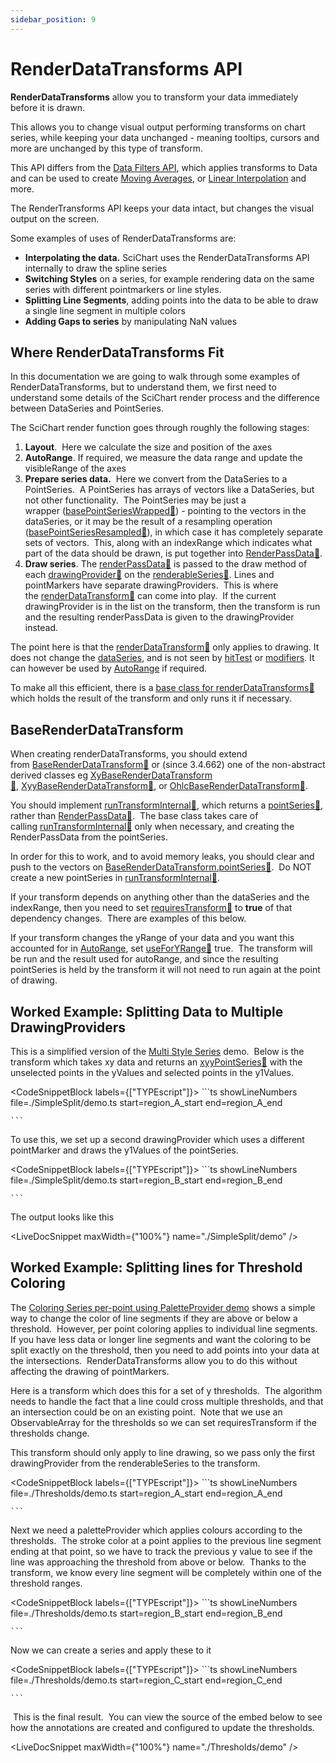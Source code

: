 ```yaml
---
sidebar_position: 9
---
```


# RenderDataTransforms API

**RenderDataTransforms** allow you to transform your data immediately before it is drawn. 

This allows you to change visual output performing transforms on chart series, while keeping your data unchanged - meaning tooltips, cursors and more are unchanged by this type of transform.

This API differs from the [Data Filters API](/docs/2d-charts/chart-types/data-filters-api/data-filters-api-overview), which applies transforms to Data and can be used to create [Moving Averages](/docs/2d-charts/chart-types/data-filters-api/moving-average-filter), or [Linear Interpolation](/docs/2d-charts/chart-types/data-filters-api/linear-trendline-filter) and more.  
  
The RenderTransforms API keeps your data intact, but changes the visual output on the screen.

Some examples of uses of RenderDataTransforms are:

*   **Interpolating the data.** SciChart uses the RenderDataTransforms API internally to draw the spline series
*   **Switching Styles** on a series, for example rendering data on the same series with different pointmarkers or line styles.
*   **Splitting Line Segments**, adding points into the data to be able to draw a single line segment in multiple colors
*   **Adding Gaps to series** by manipulating NaN values

Where RenderDataTransforms Fit 
-------------------------------

In this documentation we are going to walk through some examples of RenderDataTransforms, but to understand them, we first need to understand some details of the SciChart render process and the difference between DataSeries and PointSeries. 

The SciChart render function goes through roughly the following stages:

1.  **Layout**.  Here we calculate the size and position of the axes
2.  **AutoRange**. If required, we measure the data range and update the visibleRange of the axes
3.  **Prepare series data.**  Here we convert from the DataSeries to a PointSeries.  A PointSeries has arrays of vectors like a DataSeries, but not other functionality.  The PointSeries may be just a wrapper ([basePointSeriesWrapped:blue_book:](https://www.scichart.com/documentation/js/current/typedoc/classes/basepointserieswrapped.html)) - pointing to the vectors in the dataSeries, or it may be the result of a resampling operation ([basePointSeriesResampled:blue_book:](https://www.scichart.com/documentation/js/current/typedoc/classes/basepointseriesresampled.html)), in which case it has completely separate sets of vectors.  This, along with an indexRange which indicates what part of the data should be drawn, is put together into [RenderPassData:blue_book:](https://www.scichart.com/documentation/js/current/typedoc/classes/renderpassdata.html).
4.  **Draw series**. The [renderPassData:blue_book:](https://www.scichart.com/documentation/js/current/typedoc/classes/renderpassdata.html) is passed to the draw method of each [drawingProvider:blue_book:](https://www.scichart.com/documentation/js/current/typedoc/classes/baserenderableseries.html#drawingproviders) on the [renderableSeries:blue_book:](https://www.scichart.com/documentation/js/current/typedoc/classes/baserenderableseries.html). Lines and pointMarkers have separate drawingProviders.  This is where the [renderDataTransform:blue_book:](https://www.scichart.com/documentation/js/current/typedoc/classes/baserenderableseries.html#renderdatatransform) can come into play.  If the current drawingProvider is in the list on the transform, then the transform is run and the resulting renderPassData is given to the drawingProvider instead.

The point here is that the [renderDataTransform:blue_book:](https://www.scichart.com/documentation/js/current/typedoc/classes/baserenderableseries.html#renderdatatransform) only applies to drawing. It does not change the [dataSeries](/docs/2d-charts/chart-types/data-series-api/data-series-api-overview), and is not seen by [hitTest](/docs/2d-charts/chart-types/hit-test-api/hit-test-api-overview) or [modifiers](/docs/2d-charts/chart-modifier-api/chart-modifier-api-overview). It can however be used by [AutoRange](/docs/2d-charts/axis-api/ranging-scaling/auto-range) if required.  
  
To make all this efficient, there is a [base class for renderDataTransforms:blue_book:](https://www.scichart.com/documentation/js/current/typedoc/classes/baserenderdatatransform.html) which holds the result of the transform and only runs it if necessary.

BaseRenderDataTransform
-----------------------

When creating renderDataTransforms, you should extend from [BaseRenderDataTransform:blue_book:](https://www.scichart.com/documentation/js/current/typedoc/classes/baserenderdatatransform.html) or (since 3.4.662) one of the non-abstract derived classes eg [XyBaseRenderDataTransform:blue_book:](https://www.scichart.com/documentation/js/current/typedoc/classes/xybaserenderdatatransform.html), [XyyBaseRenderDataTransform:blue_book:](https://www.scichart.com/documentation/js/current/typedoc/classes/xyybaserenderdatatransform.html), or [OhlcBaseRenderDataTransform:blue_book:](https://www.scichart.com/documentation/js/current/typedoc/classes/ohlcbaserenderdatatransform.html). 

You should implement [runTransformInternal:blue_book:](https://www.scichart.com/documentation/js/current/typedoc/classes/baserenderdatatransform.html#runtransforminternal), which returns a [pointSeries:blue_book:](https://www.scichart.com/documentation/js/current/typedoc/interfaces/ipointseries.html), rather than [RenderPassData:blue_book:](https://www.scichart.com/documentation/js/current/typedoc/classes/renderpassdata.html).  The base class takes care of calling [runTransformInternal:blue_book:](https://www.scichart.com/documentation/js/current/typedoc/classes/baserenderdatatransform.html#runtransforminternal) only when necessary, and creating the RenderPassData from the pointSeries.

In order for this to work, and to avoid memory leaks, you should clear and push to the vectors on [BaseRenderDataTransform.pointSeries:blue_book:](https://www.scichart.com/documentation/js/current/typedoc/classes/baserenderdatatransform.html#pointseries).  Do NOT create a new pointSeries in [runTransformInternal:blue_book:](https://www.scichart.com/documentation/js/current/typedoc/classes/baserenderdatatransform.html#runtransforminternal).

If your transform depends on anything other than the dataSeries and the indexRange, then you need to set [requiresTransform:blue_book:](https://www.scichart.com/documentation/js/current/typedoc/classes/baserenderdatatransform.html#requirestransform) to **true** of that dependency changes.  There are examples of this below.

If your transform changes the yRange of your data and you want this accounted for in [AutoRange](/docs/2d-charts/axis-api/ranging-scaling/auto-range), set [useForYRange:blue_book:](https://www.scichart.com/documentation/js/current/typedoc/classes/baserenderdatatransform.html#useforyrange) true.  The transform will be run and the result used for autoRange, and since the resulting pointSeries is held by the transform it will not need to run again at the point of drawing.

Worked Example: Splitting Data to Multiple DrawingProviders
-----------------------------------------------------------

This is a simplified version of the [Multi Style Series](https://demo.scichart.com/react/multi-style-series) demo.  Below is the transform which takes xy data and returns an [xyyPointSeries:blue_book:](https://www.scichart.com/documentation/js/current/typedoc/interfaces/ixyypointseries.html) with the unselected points in the yValues and selected points in the y1Values. 

<CodeSnippetBlock labels={["TYPEscript"]}>
    ```ts showLineNumbers file=./SimpleSplit/demo.ts start=region_A_start end=region_A_end

    ```

</CodeSnippetBlock>

To use this, we set up a second drawingProvider which uses a different pointMarker and draws the y1Values of the pointSeries.

<CodeSnippetBlock labels={["TYPEscript"]}>
    ```ts showLineNumbers file=./SimpleSplit/demo.ts start=region_B_start end=region_B_end

    ```

</CodeSnippetBlock>

The output looks like this

<LiveDocSnippet maxWidth={"100%"} name="./SimpleSplit/demo" />

Worked Example: Splitting lines for Threshold Coloring
------------------------------------------------------

The [Coloring Series per-point using PaletteProvider demo](https://demo.scichart.com/react/chart-color-points-individually-with-paletteprovider) shows a simple way to change the color of line segments if they are above or below a threshold.  However, per point coloring applies to individual line segments.  If you have less data or longer line segments and want the coloring to be split exactly on the threshold, then you need to add points into your data at the intersections.  RenderDataTransforms allow you to do this without affecting the drawing of pointMarkers. 

Here is a transform which does this for a set of y thresholds.  The algorithm needs to handle the fact that a line could cross multiple thresholds, and that an intersection could be on an existing point.  Note that we use an ObservableArray for the thresholds so we can set requiresTransform if the thresholds change.

This transform should only apply to line drawing, so we pass only the first drawingProvider from the renderableSeries to the transform.

<CodeSnippetBlock labels={["TYPEscript"]}>
    ```ts showLineNumbers file=./Thresholds/demo.ts start=region_A_start end=region_A_end

    ```

</CodeSnippetBlock>

Next we need a paletteProvider which applies colours according to the thresholds.  The stroke color at a point applies to the previous line segment ending at that point, so we have to track the previous y value to see if the line was approaching the threshold from above or below.  Thanks to the transform, we know every line segment will be completely within one of the threshold ranges.

<CodeSnippetBlock labels={["TYPEscript"]}>
    ```ts showLineNumbers file=./Thresholds/demo.ts start=region_B_start end=region_B_end

    ```

</CodeSnippetBlock>

Now we can create a series and apply these to it

<CodeSnippetBlock labels={["TYPEscript"]}>
    ```ts showLineNumbers file=./Thresholds/demo.ts start=region_C_start end=region_C_end

    ```

</CodeSnippetBlock>

 This is the final result.  You can view the source of the embed below to see how the annotations are created and configured to update the thresholds.

<LiveDocSnippet maxWidth={"100%"} name="./Thresholds/demo" />
